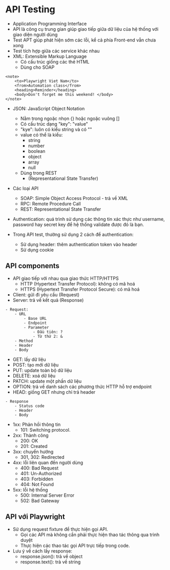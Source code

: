 # API Testing
- Application Programming  Interface 
- API là công cụ trung gian giúp giao tiếp giữa dữ liệu của hệ thống với giao diện người dùng
- Test APT giúp phát hiện sớm các lỗi, kể cả phía Front-end vẫn chưa xong 
- Test tích hợp giữa các service khác nhau
- XML: Extensible Markup Language
    - Có cấu trúc giống các thẻ HTML
    - Dùng cho SOAP 
```
<note>
    <to>Playwright Viet Nam</to>
    <from>Automation class</from>
    <heading>Reminder</heading>
    <body>Don't forget me this weekend! </body>
</note>
```
- JSON: JavaScript Object Notation
    - Nằm trong ngoặc nhọn {} hoặc ngoặc vuông []
    - Có cấu trúc dạng "key": "value"
    - "kye": luôn có kiểu string và có ""
    - value có thể là kiểu:
        - string
        - number
        - boolean
        - object
        - array
        - null
    - Dùng trong REST
        - (Representational State Transfer)
- Các loại API
    - SOAP: Simple Object Access Protocol - trả về XML
    - RPC: Remote Procedure Call
    - REST: Representational State Transfer

- Authentication: quá trình sử dụng các thông tin xác thực như username, password hay secret key để hệ thống validate được đó là bạn.
- Trong API test, thường sử dụng 2 cách để authentication:
    - Sử dụng header: thêm authentication token vào header
    - Sử dụng cookie

## API components

- API giao tiếp với nhau qua giao thức HTTP/HTTPS
    - HTTP (Hypertext Transfer Protocol): không có mã hoá
    - HTTPS (Hypertext Transfer Protocol Secure): có mã hoá
- Client: gửi đi yêu cầu (Request)
- Server: trả về kết quả (Response)
```
- Request:
    - URL
        - Base URL
        - Endpoint
        - Parameter
            - Đầu tiên: ?
            - Từ thứ 2: &
    - Method
    - Header
    - Body

```
- GET: lấy dữ liệu
- POST: tạo mới dữ liệu
- PUT: update toàn bộ dữ liệu
- DELETE: xoá dữ liệu
- PATCH: update một phần dữ liệu
- OPTION: trả về danh sách các phương thức HTTP hỗ trợ endpoint
- HEAD: giống GET nhưng chỉ trả header
```
- Response
    - Status code
    - Header
    - Body
```

- 1xx: Phản hồi thông tin
    - 101: Switching protocol.
- 2xx: Thành công
    - 200: OK
    - 201: Created
- 3xx: chuyển hướng
    - 301, 302: Redirected
- 4xx: lỗi liên quan đến người dùng
    - 400: Bad Request
    - 401: Un-Authorized
    - 403: Forbidden
    - 404: Not Found
- 5xx: lỗi hệ thống
    - 500: Internal Server Error
    - 502: Bad Gateway

## API với Playwright

- Sử dụng request fixture để thực hiện gọi API.
    - Gọi các API mà không cần phải thực hiện thao tác thông qua trình duyệt
    - Thực hiện các thao tác gọi API trực tiếp trong code.
- Lưu ý về cách lấy response:
    - response.json(): trả về object
    - response.text(): trả về string
